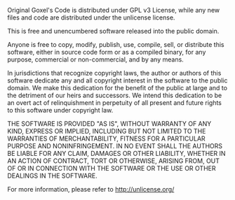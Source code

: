 Original Goxel's Code is distributed under GPL v3 License, while any new
files and code are distributed under the unlicense license.

This is free and unencumbered software released into the public domain.

Anyone is free to copy, modify, publish, use, compile, sell, or
distribute this software, either in source code form or as a compiled
binary, for any purpose, commercial or non-commercial, and by any
means.

In jurisdictions that recognize copyright laws, the author or authors
of this software dedicate any and all copyright interest in the
software to the public domain. We make this dedication for the benefit
of the public at large and to the detriment of our heirs and
successors. We intend this dedication to be an overt act of
relinquishment in perpetuity of all present and future rights to this
software under copyright law.

THE SOFTWARE IS PROVIDED "AS IS", WITHOUT WARRANTY OF ANY KIND,
EXPRESS OR IMPLIED, INCLUDING BUT NOT LIMITED TO THE WARRANTIES OF
MERCHANTABILITY, FITNESS FOR A PARTICULAR PURPOSE AND NONINFRINGEMENT.
IN NO EVENT SHALL THE AUTHORS BE LIABLE FOR ANY CLAIM, DAMAGES OR
OTHER LIABILITY, WHETHER IN AN ACTION OF CONTRACT, TORT OR OTHERWISE,
ARISING FROM, OUT OF OR IN CONNECTION WITH THE SOFTWARE OR THE USE OR
OTHER DEALINGS IN THE SOFTWARE.

For more information, please refer to <http://unlicense.org/>
